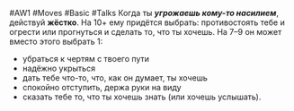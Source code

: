 #AW1 #Moves #Basic #Talks
Когда ты ***угрожаешь кому-то насилием***, действуй **жёстко**. 
На 10+ ему придётся выбрать: противостоять тебе и огрести или прогнуться и сделать то, что ты хочешь. На 7–9 он может вместо этого выбрать 1: 
- убраться к чертям с твоего пути
- надёжно укрыться
- дать тебе что-то, что, как он думает, ты хочешь
- спокойно отступить, держа руки на виду
- сказать тебе то, что ты хочешь знать (или хочешь услышать).
